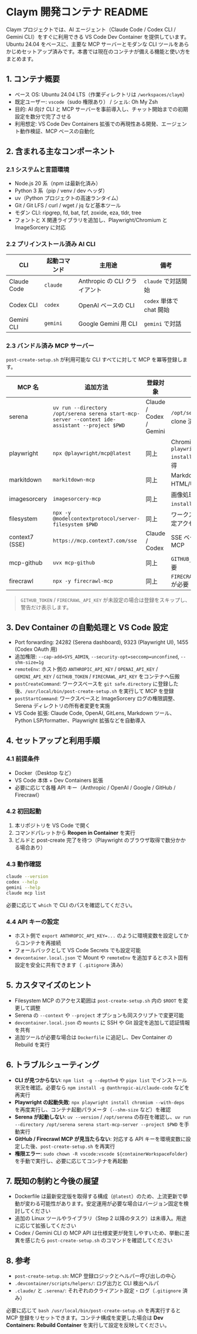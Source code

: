 # Claym 開発コンテナ README

Claym プロジェクトでは、AI エージェント（Claude Code / Codex CLI / Gemini CLI）をすぐに利用できる VS Code Dev Container を提供しています。Ubuntu 24.04 をベースに、主要な MCP サーバーとモダンな CLI ツールをあらかじめセットアップ済みです。本書では現在のコンテナが備える機能と使い方をまとめます。

## 1. コンテナ概要
- ベース OS: Ubuntu 24.04 LTS（作業ディレクトリは `/workspaces/claym`）
- 既定ユーザー: `vscode`（sudo 権限あり） / シェル: Oh My Zsh
- 目的: AI 向け CLI と MCP サーバーを事前導入し、チャット開始までの初期設定を数分で完了させる
- 利用想定: VS Code Dev Containers 拡張での再現性ある開発、エージェント動作検証、MCP ベースの自動化

## 2. 含まれる主なコンポーネント
### 2.1 システムと言語環境
- Node.js 20 系（npm は最新化済み）
- Python 3 系（pip / venv / dev ヘッダ）
- uv（Python プロジェクトの高速ランタイム）
- Git / Git LFS / curl / wget / jq など基本ツール
- モダン CLI: ripgrep, fd, bat, fzf, zoxide, eza, tldr, tree
- フォントと X 関連ライブラリを追加し、Playwright/Chromium と ImageSorcery に対応

### 2.2 プリインストール済み AI CLI
| CLI | 起動コマンド | 主用途 | 備考 |
| --- | --- | --- | --- |
| Claude Code | `claude` | Anthropic の CLI クライアント | `claude` で対話開始 |
| Codex CLI | `codex` | OpenAI ベースの CLI | `codex` 単体で chat 開始 |
| Gemini CLI | `gemini` | Google Gemini 用 CLI | `gemini` で対話 |

### 2.3 バンドル済み MCP サーバー
`post-create-setup.sh` が利用可能な CLI すべてに対して MCP を冪等登録します。

| MCP 名 | 追加方法 | 登録対象 | 備考 |
| --- | --- | --- | --- |
| serena | `uv run --directory /opt/serena serena start-mcp-server --context ide-assistant --project $PWD` | Claude / Codex / Gemini | `/opt/serena` を git clone 済み |
| playwright | `npx @playwright/mcp@latest` | 同上 | Chromium を `npx playwright install` で事前取得 |
| markitdown | `markitdown-mcp` | 同上 | Markdown <-> HTML/URL 変換 |
| imagesorcery | `imagesorcery-mcp` | 同上 | 画像処理。`--post-install` 済み |
| filesystem | `npx -y @modelcontextprotocol/server-filesystem $PWD` | 同上 | ワークスペース限定アクセス |
| context7 (SSE) | `https://mcp.context7.com/sse` | Claude / Codex | SSE ベースの外部 MCP |
| mcp-github | `uvx mcp-github` | 同上 | `GITHUB_TOKEN` が必要 |
| firecrawl | `npx -y firecrawl-mcp` | 同上 | `FIRECRAWL_API_KEY` が必要 |

> `GITHUB_TOKEN` / `FIRECRAWL_API_KEY` が未設定の場合は登録をスキップし、警告だけ表示します。

## 3. Dev Container の自動処理と VS Code 設定
- Port forwarding: 24282 (Serena dashboard), 9323 (Playwright UI), 1455 (Codex OAuth 用)
- 追加権限: `--cap-add=SYS_ADMIN`, `--security-opt=seccomp=unconfined`, `--shm-size=1g`
- `remoteEnv`: ホスト側の `ANTHROPIC_API_KEY` / `OPENAI_API_KEY` / `GEMINI_API_KEY` / `GITHUB_TOKEN` / `FIRECRAWL_API_KEY` をコンテナへ伝搬
- `postCreateCommand`: ワークスペースを `git safe.directory` に登録した後、`/usr/local/bin/post-create-setup.sh` を実行して MCP を登録
- `postStartCommand`: ワークスペースと ImageSorcery ログの権限調整、Serena ディレクトリの所有者変更を実施
- VS Code 拡張: Claude Code, OpenAI, GitLens, Markdown ツール、Python LSP/formatter、Playwright 拡張などを自動導入

## 4. セットアップと利用手順
### 4.1 前提条件
- Docker（Desktop など）
- VS Code 本体 + Dev Containers 拡張
- 必要に応じて各種 API キー（Anthropic / OpenAI / Google / GitHub / Firecrawl）

### 4.2 初回起動
1. 本リポジトリを VS Code で開く
2. コマンドパレットから **Reopen in Container** を実行
3. ビルドと post-create 完了を待つ（Playwright のブラウザ取得で数分かかる場合あり）

### 4.3 動作確認
```bash
claude --version
codex --help
gemini --help
claude mcp list
```
必要に応じて `which` で CLI のパスを確認してください。

### 4.4 API キーの設定
- ホスト側で `export ANTHROPIC_API_KEY=...` のように環境変数を設定してからコンテナを再接続
- フォールバックとして VS Code Secrets でも設定可能
- `devcontainer.local.json` で Mount や `remoteEnv` を追加するとホスト固有設定を安全に共有できます（ `.gitignore` 済み）

## 5. カスタマイズのヒント
- Filesystem MCP のアクセス範囲は `post-create-setup.sh` 内の `$ROOT` を変更して調整
- Serena の `--context` や `--project` オプションも同スクリプトで変更可能
- `devcontainer.local.json` の `mounts` に SSH や Git 設定を追加して認証情報を共有
- 追加ツールが必要な場合は `Dockerfile` に追記し、Dev Container の Rebuild を実行

## 6. トラブルシューティング
- **CLI が見つからない**: `npm list -g --depth=0` や `pipx list` でインストール状況を確認。必要なら `npm install -g @anthropic-ai/claude-code` などを再実行
- **Playwright の起動失敗**: `npx playwright install chromium --with-deps` を再度実行し、コンテナ起動パラメータ（`--shm-size` など）を確認
- **Serena が起動しない**: `uv --version` / `/opt/serena` の存在を確認し、`uv run --directory /opt/serena serena start-mcp-server --project $PWD` を手動実行
- **GitHub / Firecrawl MCP が見当たらない**: 対応する API キーを環境変数に設定した後、`post-create-setup.sh` を再実行
- **権限エラー**: `sudo chown -R vscode:vscode ${containerWorkspaceFolder}` を手動で実行し、必要に応じてコンテナを再起動

## 7. 既知の制約と今後の展望
- Dockerfile は最新安定版を取得する構成（`@latest`）のため、上流更新で挙動が変わる可能性があります。安定運用が必要な場合はバージョン固定を検討してください
- 追加の Linux ツールやライブラリ（Step 2 以降のタスク）は未導入。用途に応じて拡張してください
- Codex / Gemini CLI の MCP API は仕様変更が発生しやすいため、挙動に差異を感じたら `post-create-setup.sh` のコマンドを確認してください

## 8. 参考
- `post-create-setup.sh`: MCP 登録ロジックとヘルパー呼び出しの中心
- `.devcontainer/scripts/helpers/`: ログ出力と CLI 検出ヘルパ
- `.claude/` と `.serena/`: それぞれのクライアント設定・ログ（`.gitignore` 済み）

必要に応じて `bash /usr/local/bin/post-create-setup.sh` を再実行すると MCP 登録をリセットできます。コンテナ構成を変更した場合は **Dev Containers: Rebuild Container** を実行して設定を反映してください。
